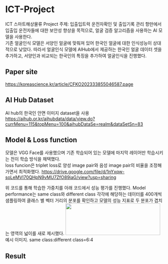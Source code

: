# ICT-Project
ICT 스마트해상물류 Project 주제: 입출입트럭 운전자확인 및 출입기록 관리
항만에서 입출입 운전자들에 대한 보안성 향상을 목적으로, 얼굴 검증	알고리즘을 사용하는 AI 모델을 사용한다.  
기존 얼굴인식 모델은 서양인 얼굴에 맞춰져 있어 한국인 얼굴에 대한 인식성능이 상대적으로 낮았다. 따라서 얼굴인식 모델에 AIHub에서 제공하는 한국인 얼굴 데이터 셋을 추가하고, 서양인과 비교되는 한국인의 특징을 추가하여 얼굴인식을 진행했다.  

## Paper site
https://koreascience.kr/article/CFKO202333855046587.page  <VGG-Kface : An Optimization Study on Korean Face Recognition Using VGG-Face>

## AI Hub Dataset
AI hub의 한국인 안면 이미지 dataset을 사용  
https://aihub.or.kr/aihubdata/data/view.do?currMenu=115&topMenu=100&aihubDataSe=realm&dataSetSn=83

## Model & Loss function
모델은 VGG Face를 사용했으며 기존 학습되어 있는 모델에 마지막 레이어만 학습시키는 전이 학습 방식을 채택했다.  
loss funcion은 triplet loss로 양성 image pair와 음성 image pair의 비율을 조정해가면서 최적화했다.
https://drive.google.com/file/d/1nYxqw-soLeMVI70QHpN9vMU7ZfO89iaG/view?usp=sharing

위 코드를 통해 학습한 가중치를 아래 코드에서 성능 평가를 진행했다.
Model performance는 same class와 different class 각각에 해당하는 데이터를 400개씩 샘플링하여 클래스 별 벡터 거리의 분포를 확인하고 모델의 성능 지표로 두 분포가 겹치는 영역의 넓이를 새로 제시했다.
<img src="https://github.com/seunghan11/ICT-Project/assets/88572826/2c6ffc77-a6e8-400d-b808-5956498a2e50" width="300" height="100">
예시 이미지. same class:different class=6:4

## Result

